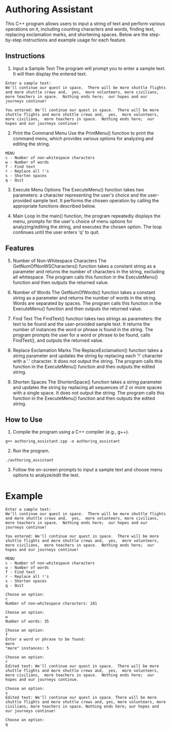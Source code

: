 # Authoring Assistant

This C++ program allows users to input a string of text and perform various operations on it, including counting characters and words, finding text, replacing exclamation marks, and shortening spaces. Below are the step-by-step instructions and example usage for each feature.

## Instructions

1. Input a Sample Text
   The program will prompt you to enter a sample text. It will then display the entered text.

```
Enter a sample text:
We'll continue our quest in space.  There will be more shuttle flights and more shuttle crews and,  yes,  more volunteers, more civilians,  more teachers in space.  Nothing ends here;  our hopes and our journeys continue!

You entered: We'll continue our quest in space.  There will be more shuttle flights and more shuttle crews and,  yes,  more volunteers, more civilians,  more teachers in space.  Nothing ends here;  our hopes and our journeys continue!
```

2. Print the Command Menu
   Use the PrintMenu() function to print the command menu, which provides various options for analyzing and editing the string.

```
MENU
c - Number of non-whitespace characters
w - Number of words
f - Find text
r - Replace all !'s
s - Shorten spaces
q - Quit
```

3. Execute Menu Options
   The ExecuteMenu() function takes two parameters: a character representing the user's choice and the user-provided sample text. It performs the chosen operation by calling the appropriate functions described below.

4. Main Loop
   In the main() function, the program repeatedly displays the menu, prompts for the user's choice of menu options for analyzing/editing the string, and executes the chosen option. The loop continues until the user enters 'q' to quit.

## Features

5. Number of Non-Whitespace Characters
   The GetNumOfNonWSCharacters() function takes a constant string as a parameter and returns the number of characters in the string, excluding all whitespace. The program calls this function in the ExecuteMenu() function and then outputs the returned value.

6. Number of Words
   The GetNumOfWords() function takes a constant string as a parameter and returns the number of words in the string. Words are separated by spaces. The program calls this function in the ExecuteMenu() function and then outputs the returned value.

7. Find Text
   The FindText() function takes two strings as parameters: the text to be found and the user-provided sample text. It returns the number of instances the word or phrase is found in the string. The program prompts the user for a word or phrase to be found, calls FindText(), and outputs the returned value.

8. Replace Exclamation Marks
   The ReplaceExclamation() function takes a string parameter and updates the string by replacing each '!' character with a '.' character. It does not output the string. The program calls this function in the ExecuteMenu() function and then outputs the edited string.

9. Shorten Spaces
   The ShortenSpace() function takes a string parameter and updates the string by replacing all sequences of 2 or more spaces with a single space. It does not output the string. The program calls this function in the ExecuteMenu() function and then outputs the edited string.

## How to Use

1. Compile the program using a C++ compiler (e.g., g++).

```
g++ authoring_assistant.cpp -o authoring_assistant
```

2. Run the program.

```
./authoring_assistant
```

3. Follow the on-screen prompts to input a sample text and choose menu options to analyze/edit the text.

# Example

```
Enter a sample text:
We'll continue our quest in space.  There will be more shuttle flights and more shuttle crews and,  yes,  more volunteers, more civilians,  more teachers in space.  Nothing ends here;  our hopes and our journeys continue!

You entered: We'll continue our quest in space.  There will be more shuttle flights and more shuttle crews and,  yes,  more volunteers, more civilians,  more teachers in space.  Nothing ends here;  our hopes and our journeys continue!

MENU
c - Number of non-whitespace characters
w - Number of words
f - Find text
r - Replace all !'s
s - Shorten spaces
q - Quit

Choose an option:
c
Number of non-whitespace characters: 181

Choose an option:
w
Number of words: 35

Choose an option:
f
Enter a word or phrase to be found:
more
"more" instances: 5

Choose an option:
r
Edited text: We'll continue our quest in space.  There will be more shuttle flights and more shuttle crews and,  yes,  more volunteers, more civilians,  more teachers in space.  Nothing ends here;  our hopes and our journeys continue.

Choose an option:
s
Edited text: We'll continue our quest in space. There will be more shuttle flights and more shuttle crews and, yes, more volunteers, more civilians, more teachers in space. Nothing ends here; our hopes and our journeys continue!

Choose an option:
q

```
